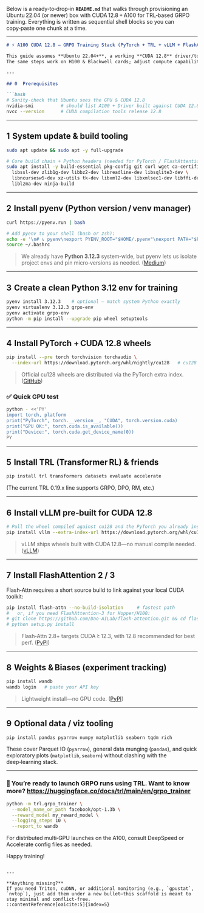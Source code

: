 Below is a ready‑to‑drop‑in **`README.md`** that walks through provisioning an Ubuntu 22.04 (or newer) box with CUDA 12.8 + A100 for TRL‑based GRPO training.
Everything is written as sequential shell blocks so you can copy‑paste one chunk at a time.

---

````markdown
# ⚡️ A100 CUDA 12.8 — GRPO Training Stack (PyTorch + TRL + vLLM + FlashAttention + W&B)

This guide assumes **Ubuntu 22.04+**, a working **CUDA 12.8** driver/toolkit, and an **A100** GPU.  
The same steps work on H100 & Blackwell cards; adjust compute capability flags if you build from source.

---

## 0  Prerequisites

```bash
# Sanity‑check that Ubuntu sees the GPU & CUDA 12.8
nvidia-smi          # should list A100 + Driver built against CUDA 12.8
nvcc --version      # CUDA compilation tools release 12.8
````

---

## 1  System update & build tooling

```bash
sudo apt update && sudo apt -y full-upgrade

# Core build chain + Python headers (needed for PyTorch / FlashAttention wheels)
sudo apt install -y build-essential pkg-config git curl wget ca-certificates \
  libssl-dev zlib1g-dev libbz2-dev libreadline-dev libsqlite3-dev \
  libncursesw5-dev xz-utils tk-dev libxml2-dev libxmlsec1-dev libffi-dev \
  liblzma-dev ninja-build
```

---

## 2  Install **pyenv** (Python version / venv manager)

```bash
curl https://pyenv.run | bash

# Add pyenv to your shell (bash or zsh):
echo -e '\n# ↳ pyenv\nexport PYENV_ROOT="$HOME/.pyenv"\nexport PATH="$PYENV_ROOT/bin:$PATH"\neval "$(pyenv init --path)"\neval "$(pyenv init -)"' >> ~/.bashrc
source ~/.bashrc
```

> We already have **Python 3.12.3** system‑wide, but pyenv lets us isolate project envs and pin micro‑versions as needed. ([Medium][1])

---

## 3  Create a clean Python 3.12 env for training

```bash
pyenv install 3.12.3    # optional – match system Python exactly
pyenv virtualenv 3.12.3 grpo-env
pyenv activate grpo-env
python -m pip install --upgrade pip wheel setuptools
```

---

## 4  Install **PyTorch + CUDA 12.8** wheels

```bash
pip install --pre torch torchvision torchaudio \
  --index-url https://download.pytorch.org/whl/nightly/cu128   # cu128 wheels
```

> Official cu128 wheels are distributed via the PyTorch extra index. ([GitHub][2])

### ✅ Quick GPU test

```bash
python - <<'PY'
import torch, platform
print("PyTorch", torch.__version__, "CUDA", torch.version.cuda)
print("GPU OK:", torch.cuda.is_available())
print("Device:", torch.cuda.get_device_name(0))
PY
```

---

## 5  Install **TRL** (Transformer RL) & friends

```bash
pip install trl transformers datasets evaluate accelerate
```

(The current TRL 0.19.x line supports GRPO, DPO, RM, etc.)

---

## 6  Install **vLLM** pre‑built for CUDA 12.8

```bash
# Pull the wheel compiled against cu128 and the PyTorch you already installed
pip install vllm --extra-index-url https://download.pytorch.org/whl/cu128
```

> vLLM ships wheels built with CUDA 12.8—no manual compile needed. ([vLLM][3])

---

## 7  Install **FlashAttention 2 / 3**

Flash‑Attn requires a short source build to link against your local CUDA toolkit:

```bash
pip install flash-attn --no-build-isolation     # fastest path
#   or, if you need FlashAttention‑3 for Hopper/H100:
# git clone https://github.com/Dao-AILab/flash-attention.git && cd flash-attention
# python setup.py install
```

> Flash‑Attn 2.8+ targets CUDA ≥ 12.3, with 12.8 recommended for best perf. ([PyPI][4])

---

## 8  Weights & Biases (experiment tracking)

```bash
pip install wandb
wandb login   # paste your API key
```

> Lightweight install—no GPU code. ([PyPI][5])

---

## 9  Optional data / viz tooling

```bash
pip install pandas pyarrow numpy matplotlib seaborn tqdm rich
```

These cover Parquet IO (`pyarrow`), general data munging (`pandas`), and quick exploratory plots (`matplotlib`, `seaborn`) without clashing with the deep‑learning stack.

---

### 🎉 You’re ready to launch GRPO runs using TRL. Want to know more? https://huggingface.co/docs/trl/main/en/grpo_trainer

```bash
python -m trl.grpo_trainer \
  --model_name_or_path facebook/opt-1.3b \
  --reward_model my_reward_model \
  --logging_steps 10 \
  --report_to wandb
```

For distributed multi‑GPU launches on the A100, consult DeepSpeed or Accelerate config files as needed.

Happy training!

```

---

**Anything missing?**  
If you need Triton, cuDNN, or additional monitoring (e.g., `gpustat`, `nvtop`), just add them under a new bullet—this scaffold is meant to stay minimal and conflict‑free.
::contentReference[oaicite:5]{index=5}
```

[1]: https://medium.com/%40aashari/easy-to-follow-guide-of-how-to-install-pyenv-on-ubuntu-a3730af8d7f0?utm_source=chatgpt.com "Easy-to-Follow Guide of How to Install PyENV on Ubuntu - Medium"
[2]: https://github.com/vllm-project/vllm/issues/15531 "[Installation]: install vllm with CUDA 12.8 in 5090D error · Issue #15531 · vllm-project/vllm · GitHub"
[3]: https://docs.vllm.ai/en/stable/getting_started/installation/gpu.html "GPU - vLLM"
[4]: https://pypi.org/project/flash-attn/ "flash-attn · PyPI"
[5]: https://pypi.org/project/wandb/?utm_source=chatgpt.com "wandb - PyPI"
